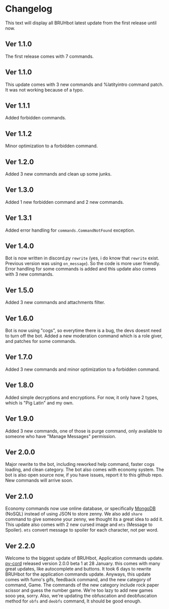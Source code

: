 # Changelog
This text will display all BRUHbot latest update from the first release until now.

## Ver 1.1.0
The first release comes with 7 commands.

## Ver 1.1.0
This update comes with 3 new commands and %latityintro command patch. It was not working because of a typo.

## Ver 1.1.1
Added forbidden commands.

## Ver 1.1.2
Minor optimization to a forbidden command.

## Ver 1.2.0
Added 3 new commands and clean up some junks.

## Ver 1.3.0
Added 1 new forbidden command and 2 new commands.

## Ver 1.3.1
Added error handling for `commands.CommandNotFound` exception.

## Ver 1.4.0
Bot is now written in discord.py `rewrite` (yes, i do know that `rewrite` exist. Previous version was using `on_message`). So the code is more user friendly. Error handling for some commands is added and this update also comes with 3 new commands.

## Ver 1.5.0
Added 3 new commands and attachments filter.

## Ver 1.6.0
Bot is now using "cogs", so everytime there is a bug, the devs doesnt need to turn off the bot. Added a new moderation command which is a role giver, and patches for some commands.

## Ver 1.7.0
Added 3 new commands and minor optimization to a forbidden command.

## Ver 1.8.0
Added simple decryptions and encryptions. For now, it only have 2 types, which is "Pig Latin" and my own.

## Ver 1.9.0
Added 3 new commands, one of those is purge command, only available to someone who have "Manage Messages" permission.

## Ver 2.0.0
Major rewrite to the bot, including reworked help command, faster cogs loading, and clean category. The bot also comes with economy system. The bot is also open source now, if you have issues, report it to this github repo. New commands will arrive soon.

## Ver 2.1.0
Economy commands now use online database, or specifically [MongoDB](https://www.mongodb.com/) (NoSQL) instead of using JSON to store zenny. We also add `share` command to give someone your zenny, we thought its a great idea to add it. This update also comes with 2 new cursed image and `mts` (Message to Spoiler). `mts` convert message to spoiler for each character, not per word.

## Ver 2.2.0
Welcome to the biggest update of BRUHbot, Application commands update. [py-cord](https://github.com/Pycord-Development/pycord) released version 2.0.0 beta 1 at 28 January. this comes with many great updates, like autocomplete and buttons. It took 6 days to rewrite BRUHbot for the application commands update. Anyways, this update comes with fumo's gifs, feedback command, and the new category of command, Game. The commands of the new category include rock paper scissor and guess the number game. We're too lazy to add new games sooo yea, sorry. Also, we're updating the obfuscation and deobfuscation method for `obfs` and `deobfs` command, It should be good enough.